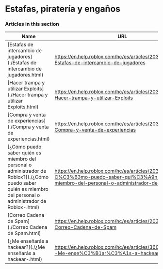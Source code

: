 # Estafas, piratería y engaños  
### Articles in this section
Name|URL
-|-
[Estafas de intercambio de jugadores](./Estafas de intercambio de jugadores.html) |https://en.help.roblox.com/hc/es/articles/203312390-Estafas-de-intercambio-de-jugadores
[Hacer trampa y utilizar Exploits](./Hacer trampa y utilizar Exploits.html) |https://en.help.roblox.com/hc/es/articles/203312450-Hacer-trampa-y-utilizar-Exploits
[Compra y venta de experiencias](./Compra y venta de experiencias.html) |https://en.help.roblox.com/hc/es/articles/203313980-Compra-y-venta-de-experiencias
[¿Cómo puedo saber quién es miembro del personal o administrador de Roblox?](./¿Cómo puedo saber quién es miembro del personal o administrador de Roblox-.html) |https://en.help.roblox.com/hc/es/articles/203313360--C%C3%B3mo-puedo-saber-qui%C3%A9n-es-miembro-del-personal-o-administrador-de-Roblox
[Correo Cadena de Spam](./Correo Cadena de Spam.html) |https://en.help.roblox.com/hc/es/articles/203312510-Correo-Cadena-de-Spam
[¿Me enseñarás a hackear?](./¿Me enseñarás a hackear-.html) |https://en.help.roblox.com/hc/es/articles/360000242306--Me-ense%C3%B1ar%C3%A1s-a-hackear